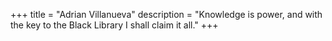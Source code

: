 +++
title = "Adrian Villanueva"
description = "Knowledge is power, and with the key to the Black Library I shall claim it all."
+++

